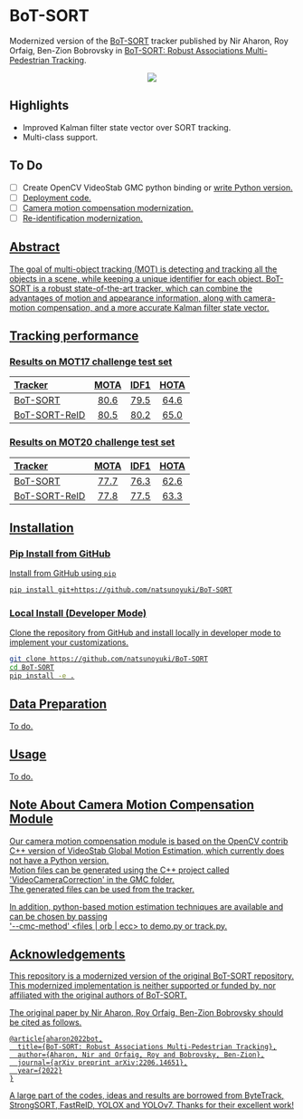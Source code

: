 # BoT-SORT
Modernized version of the [BoT-SORT](https://github.com/NirAharon/BoT-SORT) tracker published by Nir Aharon, Roy Orfaig, Ben-Zion Bobrovsky in [BoT-SORT: Robust Associations Multi-Pedestrian Tracking](https://arxiv.org/abs/2206.14651).

<p align="center"><img src="assets/Results_Bubbles.png"/></p>

## Highlights 
- Improved Kalman filter state vector over SORT tracking.
- Multi-class support.

## To Do
- [ ] Create OpenCV VideoStab GMC python binding or <u>write Python version<u>.
- [ ] Deployment code.
- [ ] Camera motion compensation modernization.
- [ ] Re-identification modernization.

## Abstract
The goal of multi-object tracking (MOT) is detecting and tracking all the objects in a scene, while keeping a unique identifier for each object. BoT-SORT is a robust state-of-the-art tracker, which can combine the advantages of motion and appearance information, along with camera-motion compensation, and a more accurate Kalman filter state vector. 

## Tracking performance
### Results on MOT17 challenge test set
| Tracker       |  MOTA |  IDF1  |  HOTA  |
|:--------------|:-------:|:------:|:------:|
| BoT-SORT      |  80.6   |  79.5  |  64.6  |
| BoT-SORT-ReID |  80.5   |  80.2  |  65.0  |

### Results on MOT20 challenge test set
| Tracker       | MOTA   | IDF1 | HOTA |
|:--------------|:-------:|:------:|:------:|
|BoT-SORT       | 77.7   | 76.3 | 62.6 | 
|BoT-SORT-ReID  | 77.8   | 77.5 | 63.3 | 


## Installation
### Pip Install from GitHub
Install from [GitHub](https://github.com/natsunoyuki/BoT-SORT) using `pip`

```bash
pip install git+https://github.com/natsunoyuki/BoT-SORT
```

### Local Install (Developer Mode)
Clone the repository from [GitHub](https://github.com/natsunoyuki/BoT-SORT) and install locally in developer mode to implement your customizations.

```bash
git clone https://github.com/natsunoyuki/BoT-SORT
cd BoT-SORT
pip install -e .
```

## Data Preparation
To do.

## Usage
To do.

## Note About Camera Motion Compensation Module
Our camera motion compensation module is based on the OpenCV contrib C++ version of VideoStab Global Motion Estimation, 
which currently does not have a Python version. <br>
Motion files can be generated using the C++ project called 'VideoCameraCorrection' in the GMC folder. <br> 
The generated files can be used from the tracker. <br>

In addition, python-based motion estimation techniques are available and can be chosen by passing <br> 
'--cmc-method' <files | orb | ecc> to demo.py or track.py. 

## Acknowledgements
This repository is a modernized version of the original [BoT-SORT](https://github.com/NirAharon/BoT-SORT) repository. This modernized implementation is neither supported or funded by, nor affiliated with the original authors of [BoT-SORT](https://github.com/NirAharon/BoT-SORT).

The original paper by Nir Aharon, Roy Orfaig, Ben-Zion Bobrovsky should be cited as follows.
```
@article{aharon2022bot,
  title={BoT-SORT: Robust Associations Multi-Pedestrian Tracking},
  author={Aharon, Nir and Orfaig, Roy and Bobrovsky, Ben-Zion},
  journal={arXiv preprint arXiv:2206.14651},
  year={2022}
}
```

A large part of the codes, ideas and results are borrowed from 
[ByteTrack](https://github.com/ifzhang/ByteTrack), 
[StrongSORT](https://github.com/dyhBUPT/StrongSORT),
[FastReID](https://github.com/JDAI-CV/fast-reid),
[YOLOX](https://github.com/Megvii-BaseDetection/YOLOX) and
[YOLOv7](https://github.com/wongkinyiu/yolov7). 
Thanks for their excellent work!
